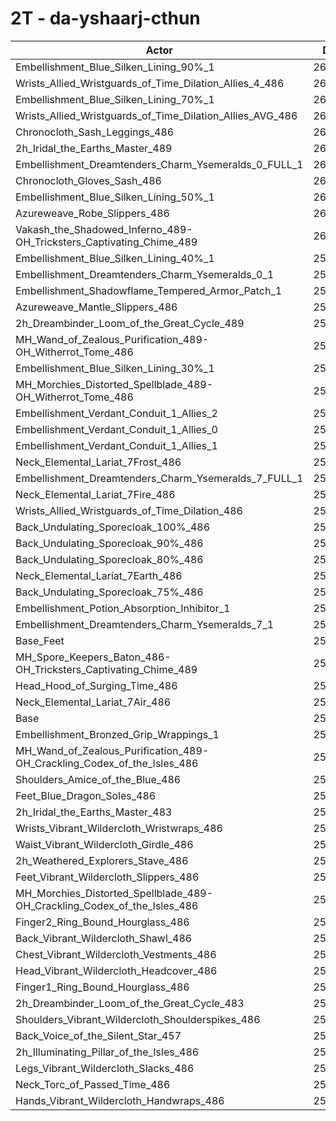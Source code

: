 # 2T - da-yshaarj-cthun
| Actor | DPS | Increase |
|---|:---:|:---:|
|Embellishment_Blue_Silken_Lining_90%_1|262652|2.19%|
|Wrists_Allied_Wristguards_of_Time_Dilation_Allies_4_486|262161|1.99%|
|Embellishment_Blue_Silken_Lining_70%_1|261332|1.67%|
|Wrists_Allied_Wristguards_of_Time_Dilation_Allies_AVG_486|261178|1.61%|
|Chronocloth_Sash_Leggings_486|260857|1.49%|
|2h_Iridal_the_Earths_Master_489|260562|1.37%|
|Embellishment_Dreamtenders_Charm_Ysemeralds_0_FULL_1|260324|1.28%|
|Chronocloth_Gloves_Sash_486|260290|1.27%|
|Embellishment_Blue_Silken_Lining_50%_1|260186|1.23%|
|Azureweave_Robe_Slippers_486|260010|1.16%|
|Vakash_the_Shadowed_Inferno_489-OH_Tricksters_Captivating_Chime_489|260004|1.16%|
|Embellishment_Blue_Silken_Lining_40%_1|259629|1.01%|
|Embellishment_Dreamtenders_Charm_Ysemeralds_0_1|259451|0.94%|
|Embellishment_Shadowflame_Tempered_Armor_Patch_1|259251|0.86%|
|Azureweave_Mantle_Slippers_486|259251|0.86%|
|2h_Dreambinder_Loom_of_the_Great_Cycle_489|259223|0.85%|
|MH_Wand_of_Zealous_Purification_489-OH_Witherrot_Tome_486|259193|0.84%|
|Embellishment_Blue_Silken_Lining_30%_1|259022|0.77%|
|MH_Morchies_Distorted_Spellblade_489-OH_Witherrot_Tome_486|258762|0.67%|
|Embellishment_Verdant_Conduit_1_Allies_2|258677|0.64%|
|Embellishment_Verdant_Conduit_1_Allies_0|258597|0.61%|
|Embellishment_Verdant_Conduit_1_Allies_1|258516|0.58%|
|Neck_Elemental_Lariat_7Frost_486|258468|0.56%|
|Embellishment_Dreamtenders_Charm_Ysemeralds_7_FULL_1|258394|0.53%|
|Neck_Elemental_Lariat_7Fire_486|258384|0.53%|
|Wrists_Allied_Wristguards_of_Time_Dilation_486|258051|0.40%|
|Back_Undulating_Sporecloak_100%_486|257985|0.37%|
|Back_Undulating_Sporecloak_90%_486|257932|0.35%|
|Back_Undulating_Sporecloak_80%_486|257860|0.32%|
|Neck_Elemental_Lariat_7Earth_486|257797|0.30%|
|Back_Undulating_Sporecloak_75%_486|257724|0.27%|
|Embellishment_Potion_Absorption_Inhibitor_1|257649|0.24%|
|Embellishment_Dreamtenders_Charm_Ysemeralds_7_1|257610|0.22%|
|Base_Feet|257434|0.16%|
|MH_Spore_Keepers_Baton_486-OH_Tricksters_Captivating_Chime_489|257309|0.11%|
|Head_Hood_of_Surging_Time_486|257140|0.04%|
|Neck_Elemental_Lariat_7Air_486|257063|0.01%|
|Base|257034|0.00%|
|Embellishment_Bronzed_Grip_Wrappings_1|257029|0.00%|
|MH_Wand_of_Zealous_Purification_489-OH_Crackling_Codex_of_the_Isles_486|256588|-0.17%|
|Shoulders_Amice_of_the_Blue_486|256542|-0.19%|
|Feet_Blue_Dragon_Soles_486|256520|-0.20%|
|2h_Iridal_the_Earths_Master_483|256416|-0.24%|
|Wrists_Vibrant_Wildercloth_Wristwraps_486|256332|-0.27%|
|Waist_Vibrant_Wildercloth_Girdle_486|256285|-0.29%|
|2h_Weathered_Explorers_Stave_486|256217|-0.32%|
|Feet_Vibrant_Wildercloth_Slippers_486|256115|-0.36%|
|MH_Morchies_Distorted_Spellblade_489-OH_Crackling_Codex_of_the_Isles_486|256038|-0.39%|
|Finger2_Ring_Bound_Hourglass_486|255907|-0.44%|
|Back_Vibrant_Wildercloth_Shawl_486|255848|-0.46%|
|Chest_Vibrant_Wildercloth_Vestments_486|255785|-0.49%|
|Head_Vibrant_Wildercloth_Headcover_486|255671|-0.53%|
|Finger1_Ring_Bound_Hourglass_486|255561|-0.57%|
|2h_Dreambinder_Loom_of_the_Great_Cycle_483|255181|-0.72%|
|Shoulders_Vibrant_Wildercloth_Shoulderspikes_486|255177|-0.72%|
|Back_Voice_of_the_Silent_Star_457|255126|-0.74%|
|2h_Illuminating_Pillar_of_the_Isles_486|255044|-0.77%|
|Legs_Vibrant_Wildercloth_Slacks_486|254929|-0.82%|
|Neck_Torc_of_Passed_Time_486|254594|-0.95%|
|Hands_Vibrant_Wildercloth_Handwraps_486|254499|-0.99%|
